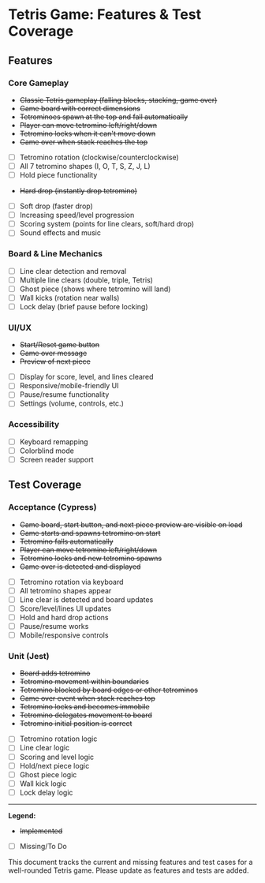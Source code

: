 # Tetris Game: Features & Test Coverage

## Features

### Core Gameplay
- ~~Classic Tetris gameplay (falling blocks, stacking, game over)~~
- ~~Game board with correct dimensions~~
- ~~Tetrominoes spawn at the top and fall automatically~~
- ~~Player can move tetromino left/right/down~~
- ~~Tetromino locks when it can't move down~~
- ~~Game over when stack reaches the top~~
- [ ] Tetromino rotation (clockwise/counterclockwise)
- [ ] All 7 tetromino shapes (I, O, T, S, Z, J, L)
- [ ] Hold piece functionality
- ~~Hard drop (instantly drop tetromino)~~
- [ ] Soft drop (faster drop)
- [ ] Increasing speed/level progression
- [ ] Scoring system (points for line clears, soft/hard drop)
- [ ] Sound effects and music

### Board & Line Mechanics
- [ ] Line clear detection and removal
- [ ] Multiple line clears (double, triple, Tetris)
- [ ] Ghost piece (shows where tetromino will land)
- [ ] Wall kicks (rotation near walls)
- [ ] Lock delay (brief pause before locking)

### UI/UX
- ~~Start/Reset game button~~
- ~~Game over message~~
- ~~Preview of next piece~~
- [ ] Display for score, level, and lines cleared
- [ ] Responsive/mobile-friendly UI
- [ ] Pause/resume functionality
- [ ] Settings (volume, controls, etc.)

### Accessibility
- [ ] Keyboard remapping
- [ ] Colorblind mode
- [ ] Screen reader support

## Test Coverage

### Acceptance (Cypress)
- ~~Game board, start button, and next piece preview are visible on load~~
- ~~Game starts and spawns tetromino on start~~
- ~~Tetromino falls automatically~~
- ~~Player can move tetromino left/right/down~~
- ~~Tetromino locks and new tetromino spawns~~
- ~~Game over is detected and displayed~~
- [ ] Tetromino rotation via keyboard
- [ ] All tetromino shapes appear
- [ ] Line clear is detected and board updates
- [ ] Score/level/lines UI updates
- [ ] Hold and hard drop actions
- [ ] Pause/resume works
- [ ] Mobile/responsive controls

### Unit (Jest)
- ~~Board adds tetromino~~
- ~~Tetromino movement within boundaries~~
- ~~Tetromino blocked by board edges or other tetrominos~~
- ~~Game over event when stack reaches top~~
- ~~Tetromino locks and becomes immobile~~
- ~~Tetromino delegates movement to board~~
- ~~Tetromino initial position is correct~~
- [ ] Tetromino rotation logic
- [ ] Line clear logic
- [ ] Scoring and level logic
- [ ] Hold/next piece logic
- [ ] Ghost piece logic
- [ ] Wall kick logic
- [ ] Lock delay logic

---

**Legend:**
- ~~Implemented~~
- [ ] Missing/To Do

This document tracks the current and missing features and test cases for a well-rounded Tetris game. Please update as features and tests are added.
